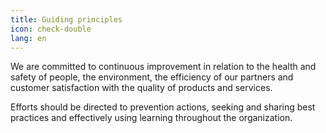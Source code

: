 ```yaml
---
title: Guiding principles
icon: check-double
lang: en
---
```


We are committed to continuous improvement in relation to the health and safety of people, the environment, the efficiency of our partners and customer satisfaction with the quality of products and services.

Efforts should be directed to prevention actions, seeking and sharing best practices and effectively using learning throughout the organization.
